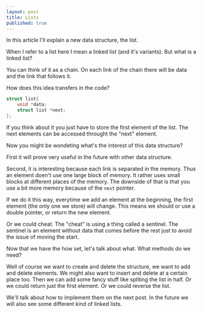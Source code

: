```yaml
---
layout: post
title: Lists
published: true
---
```


In this article I'll explain a new data structure, the list.

When I refer to a list here I mean a linked list (and it's variants).
But what is a linked list?

You can think of it as a chain. 
On each link of the chain there will be data and the link that follows it.

How does this idea transfers in the code?
```c
struct list{
    void *data;
    struct list *next;
};
```

If you think about it you just have to store the first element of the list.
The next elements can be accessed throught the "next" element.

Now you might be wondeting what's the interest of this data structure?

First it will prove very useful in the future with other data structure.

Second, it is interesting because each link is separated in the memory. 
Thus an element doen't use one large block of memory. 
It rather uses small blocks at different places of the memory.
The downside of that is that you use a bit more memory because of the `next` pointer. 


If we do it this way, everytime we add an element at the beginning, the first element (the only one we store) will change.
This means we should or use a double pointer, or return the new element.

Or we could cheat. 
The "cheat" is using a thing called a sentinel.
The sentinel is an element without data that comes before the rest just to avoid the issue of moving the start.

Now that we have the how set, let's talk about what.
What methods do we need?

Well of course we want to create and delete the structure, we want to add and delete elements.
We might also want to insert and delete at a certain place too.
Then we can add some fancy stuff like spliting the list in half.
Or we could return just the first element. 
Or we could reverse the list.

We'll talk about how to implement them on the next post.
In the future we will also see some different kind of linked lists.